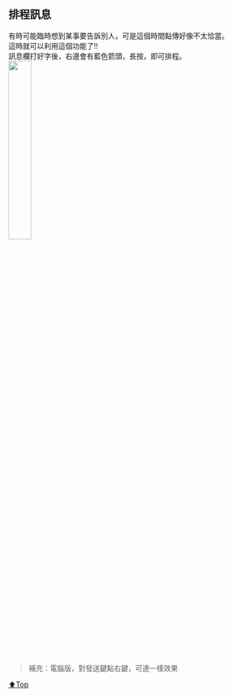 ## 排程訊息
有時可能臨時想到某事要告訴別人，可是這個時間點傳好像不太恰當。  
這時就可以利用這個功能了!!  
訊息欄打好字後，右邊會有藍色箭頭，長按，即可排程。  
<img src="./assets/3_5_time_message.gif" width="30%"> <br>

> 補充：電腦版，對發送鍵點右鍵，可達一樣效果

[⬆️Top](#排程訊息)